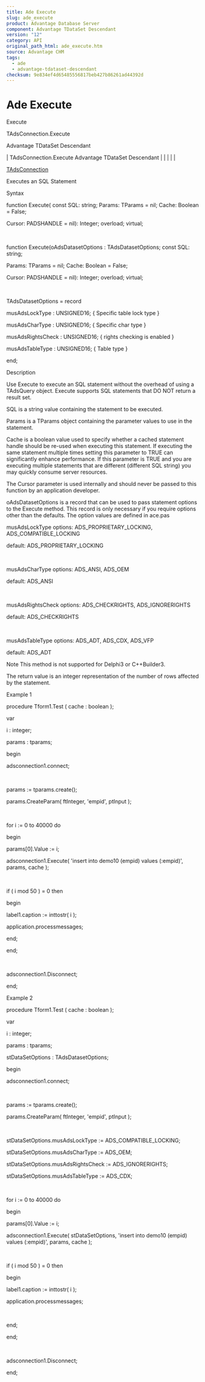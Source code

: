 ```yaml
---
title: Ade Execute
slug: ade_execute
product: Advantage Database Server
component: Advantage TDataSet Descendant
version: "12"
category: API
original_path_html: ade_execute.htm
source: Advantage CHM
tags:
  - ade
  - advantage-tdataset-descendant
checksum: 9e834ef4d65485556817beb427b86261ad44392d
---
```


# Ade Execute

Execute

TAdsConnection.Execute

Advantage TDataSet Descendant

| TAdsConnection.Execute  Advantage TDataSet Descendant |  |  |  |  |

[TAdsConnection](ade_tadsconnection_7.md)

Executes an SQL Statement

Syntax

function Execute( const SQL: string; Params: TParams = nil; Cache: Boolean = False;

Cursor: PADSHANDLE = nil): Integer; overload; virtual;

 

function Execute(oAdsDatasetOptions : TAdsDatasetOptions; const SQL: string;

Params: TParams = nil; Cache: Boolean = False;

Cursor: PADSHANDLE = nil): Integer; overload; virtual;

 

TAdsDatasetOptions = record

musAdsLockType : UNSIGNED16; { Specific table lock type }

musAdsCharType : UNSIGNED16; { Specific char type }

musAdsRightsCheck : UNSIGNED16; { rights checking is enabled }

musAdsTableType : UNSIGNED16; { Table type }

end;

Description

Use Execute to execute an SQL statement without the overhead of using a TAdsQuery object. Execute supports SQL statements that DO NOT return a result set.

SQL is a string value containing the statement to be executed.

Params is a TParams object containing the parameter values to use in the statement.

Cache is a boolean value used to specify whether a cached statement handle should be re-used when executing this statement. If executing the same statement multiple times setting this parameter to TRUE can significantly enhance performance. If this parameter is TRUE and you are executing multiple statements that are different (different SQL string) you may quickly consume server resources.

The Cursor parameter is used internally and should never be passed to this function by an application developer.

oAdsDatasetOptions is a record that can be used to pass statement options to the Execute method. This record is only necessary if you require options other than the defaults. The option values are defined in ace.pas

musAdsLockType options: ADS\_PROPRIETARY\_LOCKING, ADS\_COMPATIBLE\_LOCKING

default: ADS\_PROPRIETARY\_LOCKING

 

musAdsCharType options: ADS\_ANSI, ADS\_OEM

default: ADS\_ANSI

 

musAdsRightsCheck options: ADS\_CHECKRIGHTS, ADS\_IGNORERIGHTS

default: ADS\_CHECKRIGHTS

 

musAdsTableType options: ADS\_ADT, ADS\_CDX, ADS\_VFP

default: ADS\_ADT

Note This method is not supported for Delphi3 or C++Builder3.

The return value is an integer representation of the number of rows affected by the statement.

Example 1

procedure Tform1.Test ( cache : boolean );

var

i : integer;

params : tparams;

begin

adsconnection1.connect;

 

params := tparams.create();

params.CreateParam( ftInteger, 'empid', ptInput );

 

for i := 0 to 40000 do

begin

params[0].Value := i;

adsconnection1.Execute( 'insert into demo10 (empid) values (:empid)', params, cache );

 

if ( i mod 50 ) = 0 then

begin

label1.caption := inttostr( i );

application.processmessages;

end;

end;

 

adsconnection1.Disconnect;

end;

Example 2

procedure Tform1.Test ( cache : boolean );

var

i : integer;

params : tparams;

stDataSetOptions : TAdsDatasetOptions;

begin

adsconnection1.connect;

 

params := tparams.create();

params.CreateParam( ftInteger, 'empid', ptInput );

 

stDataSetOptions.musAdsLockType := ADS\_COMPATIBLE\_LOCKING;

stDataSetOptions.musAdsCharType := ADS\_OEM;

stDataSetOptions.musAdsRightsCheck := ADS\_IGNORERIGHTS;

stDataSetOptions.musAdsTableType := ADS\_CDX;

 

for i := 0 to 40000 do

begin

params[0].Value := i;

adsconnection1.Execute( stDataSetOptions, 'insert into demo10 (empid) values (:empid)', params, cache );

 

if ( i mod 50 ) = 0 then

begin

label1.caption := inttostr( i );

application.processmessages;

 

end;

end;

 

adsconnection1.Disconnect;

end;
